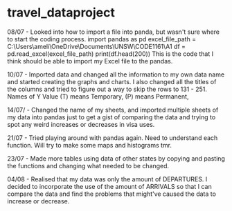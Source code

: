 # travel_dataproject

08/07 - Looked into how to import a file into panda, but wasn't sure where to start the coding process.
import pandas as pd
excel_file_path = C:\Users\ameli\OneDrive\Documents\UNSW\CODE1161\A1
df = pd.read_excel(excel_file_path)
print(df.head(200))
This is the code that I think should be able to import my Excel file to the pandas.

10/07 - Imported data and changed all the information to my own data name and started creating the graphs and charts. I also changed all the titles of the columns and tried to figure out a way to skip the rows to 131 - 251. Names of Y Value (T) means Temporary, (P) means Permanent,

14/07/ - Changed the name of my sheets, and imported multiple sheets of my data into pandas just to get a gist of comparing the data and trying to spot any weird increases or decreases in visa uses.

21/07 - Tried playing around with pandas again. Need to understand each function. Will try to make some maps and histograms tmr.

23/07 - Made more tables using data of other states by copying and pasting the functions and changing what needed to be changed.

04/08 - Realised that my data was only the amount of DEPARTURES. I decided to incorporate the use of the amount of ARRIVALS so that I can compare the data and find the problems that might've caused the data to increase or decrease.
